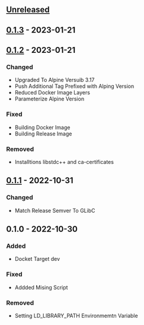 <a name="unreleased"></a>
## [Unreleased]


<a name="0.1.3"></a>
## [0.1.3] - 2023-01-21

<a name="0.1.2"></a>
## [0.1.2] - 2023-01-21
### Changed
- Upgraded To Alpine Versuib 3.17
- Push Additional Tag Prefixed with Alping Version
- Reduced Docker Image Layers
- Parameterize Alpine Version

### Fixed
- Building Docker Image
- Building Release Image

### Removed
- Installtions libstdc++ and ca-certificates


<a name="0.1.1"></a>
## [0.1.1] - 2022-10-31
### Changed
- Match Release Semver To GLibC


<a name="0.1.0"></a>
## 0.1.0 - 2022-10-30
### Added
- Docket Target dev

### Fixed
- Addded Mising Script

### Removed
- Setting LD_LIBRARY_PATH Environmemtn Variable


[Unreleased]: https://github.com/kohirens/docker-alpine-glib.git/compare/0.1.3...HEAD
[0.1.3]: https://github.com/kohirens/docker-alpine-glib.git/compare/0.1.2...0.1.3
[0.1.2]: https://github.com/kohirens/docker-alpine-glib.git/compare/0.1.1...0.1.2
[0.1.1]: https://github.com/kohirens/docker-alpine-glib.git/compare/0.1.0...0.1.1
